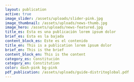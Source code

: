 ```yaml
---
layout: publication
active: true
image_slider: /assets/uploads/slider-pink.jpg
image_thumbnail: /assets/uploads/news-thumb.jpg
image_hero: /assets/uploads/news-featured.jpg
title_es: Esta es una publicación lorem ipsum dolor
brief_es: Esta es la bajada
content_block_es: Este es el contenido
title_en: This is a publication lorem ipsum dolor
brief_en: This is the brief
content_block_en: This is the content
category_es: Constitución
category_en: Constitution
color: dash-pink bg-pink
pdf_publication: /assets/uploads/guide-distritoglobal.pdf
---
```

